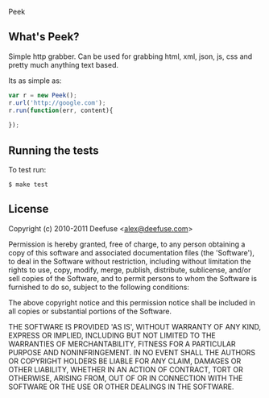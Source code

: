 Peek

## What's Peek?

Simple http grabber. Can be used for grabbing html, xml, json, js, css and pretty much anything text based.

Its as simple as:

```javascript
var r = new Peek();
r.url('http://google.com');
r.run(function(err, content){
	
});
```

## Running the tests

To test run:

```
$ make test
```

## License

Copyright (c) 2010-2011 Deefuse &lt;alex@deefuse.com&gt;

Permission is hereby granted, free of charge, to any person obtaining
a copy of this software and associated documentation files (the
'Software'), to deal in the Software without restriction, including
without limitation the rights to use, copy, modify, merge, publish,
distribute, sublicense, and/or sell copies of the Software, and to
permit persons to whom the Software is furnished to do so, subject to
the following conditions:

The above copyright notice and this permission notice shall be
included in all copies or substantial portions of the Software.

THE SOFTWARE IS PROVIDED 'AS IS', WITHOUT WARRANTY OF ANY KIND,
EXPRESS OR IMPLIED, INCLUDING BUT NOT LIMITED TO THE WARRANTIES OF
MERCHANTABILITY, FITNESS FOR A PARTICULAR PURPOSE AND NONINFRINGEMENT.
IN NO EVENT SHALL THE AUTHORS OR COPYRIGHT HOLDERS BE LIABLE FOR ANY
CLAIM, DAMAGES OR OTHER LIABILITY, WHETHER IN AN ACTION OF CONTRACT,
TORT OR OTHERWISE, ARISING FROM, OUT OF OR IN CONNECTION WITH THE
SOFTWARE OR THE USE OR OTHER DEALINGS IN THE SOFTWARE.